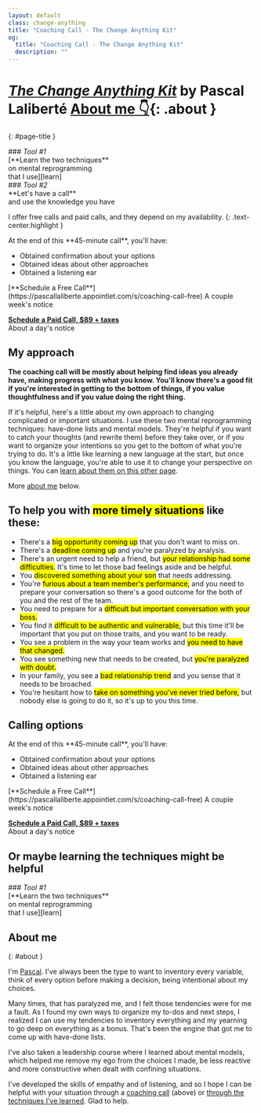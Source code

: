 ```yaml
---
layout: default
class: change-anything
title: "Coaching Call - The Change Anything Kit"
og:
  title: "Coaching Call - The Change Anything Kit"
  description: ""
---
```


# [<em><span class="the-kit">The</span> <span class="name">Change Anything</span> <span class="the-kit">Kit</span></em>](/change-anything/) <span class="tagline">by Pascal Laliberté [About me 👇](#about){: .about }</span>
{: #page-title }

[learn]: ../learn/
[coaching]: ../coaching/

<div class="clearfix margin-top kit-options" markdown="1">
<div class="left" markdown="1">
### <em class="kit-option-label">Tool #1</em><br> [**Learn the two techniques**<br> on mental reprogramming<br> that I use][learn]
</div>

<div class="right active" markdown="1">
### <em class="kit-option-label">Tool #2</em><br> **Let's have a call**<br> and use the knowledge you have
</div>
</div>

I offer free calls and paid calls, and they depend on my availability.
{: .text-center.highlight }

<div class="clearfix margin-top" markdown="1">
<div class="left" markdown="1">
At the end of this **45-minute call**, you'll have:

* Obtained confirmation about your options
* Obtained ideas about other approaches
* Obtained a listening ear
</div>

<div class="right" markdown="1">
[**Schedule a Free Call**](https://pascallaliberte.appointlet.com/s/coaching-call-free)  
A couple week's notice

[**Schedule a Paid Call, $89 + taxes**](https://pascallaliberte.appointlet.com/s/coaching-call)  
About a day's notice
</div>
</div>

## My approach

**The coaching call will be mostly about helping find ideas you already have, making progress with what you know. You'll know there's a good fit if you're interested in getting to the bottom of things, if you value thoughtfulness and if you value doing the right thing.**

If it's helpful, here's a little about my own approach to changing complicated or important situations. I use these two mental reprogramming techniques: have-done lists and mental models. They're helpful if you want to catch your thoughts (and rewrite them) before they take over, or if you want to organize your intentions so you get to the bottom of what you're trying to do. It's a little like learning a new language at the start, but once you know the language, you're able to use it to change your perspective on things. You can [learn about them on this other page][learn].

More [about me](#about) below.

## To help you with <mark>more timely situations</mark> like these:

<div markdown="1" class="examples">

* There's a <mark>big opportunity coming up</mark> that you don't want to miss on.
* There's a <mark>deadline coming up</mark> and you're paralyzed by analysis.
* There's an urgent need to help a friend, but <mark>your relationship had some difficulties.</mark> It's time to let those bad feelings aside and be helpful.
* You <mark>discovered something about your son</mark> that needs addressing.
* You're <mark>furious about a team member's performance,</mark> and you need to prepare your conversation so there's a good outcome for the both of you and the rest of the team.
* You need to prepare for a <mark>difficult but important conversation with your boss.</mark>
* You find it <mark>difficult to be authentic and vulnerable,</mark> but this time it'll be important that you put on those traits, and you want to be ready.
* You see a problem in the way your team works and <mark>you need to have that changed.</mark>
* You see something new that needs to be created, but <mark>you're paralyzed with doubt.</mark>
* In your family, you see a <mark>bad relationship trend</mark> and you sense that it needs to be broached.
* You're hesitant how to <mark>take on something you've never tried before,</mark> but nobody else is going to do it, so it's up to you this time.

</div>

## Calling options

<div class="clearfix margin-top" markdown="1">
<div class="left" markdown="1">
At the end of this **45-minute call**, you'll have:

* Obtained confirmation about your options
* Obtained ideas about other approaches
* Obtained a listening ear
</div>

<div class="right" markdown="1">
[**Schedule a Free Call**](https://pascallaliberte.appointlet.com/s/coaching-call-free)  
A couple week's notice

[**Schedule a Paid Call, $89 + taxes**](https://pascallaliberte.appointlet.com/s/coaching-call)  
About a day's notice
</div>
</div>

## Or maybe learning the techniques might be helpful

<div class="clearfix margin-top kit-options" markdown="1">
<div class="" markdown="1">
### <em class="kit-option-label">Tool #1</em><br> [**Learn the two techniques**<br> on mental reprogramming<br> that I use][learn]
</div>
</div>

## About me
{: #about }

I'm [Pascal](/). I've always been the type to want to inventory every variable, think of every option before making a decision, being intentional about my choices.

Many times, that has paralyzed me, and I felt those tendencies were for me a fault. As I found my own ways to organize my to-dos and next steps, I realized I can use my tendencies to inventory everything and my yearning to go deep on everything as a bonus. That's been the engine that got me to come up with have-done lists.

I've also taken a leadership course where I learned about mental models, which helped me remove my ego from the choices I made, be less reactive and more constructive when dealt with confining situations.

I've developed the skills of empathy and of listening, and so I hope I can be helpful with your situation through a [coaching call][coaching] (above) or [through the techniques I've learned][learn]. Glad to help.
